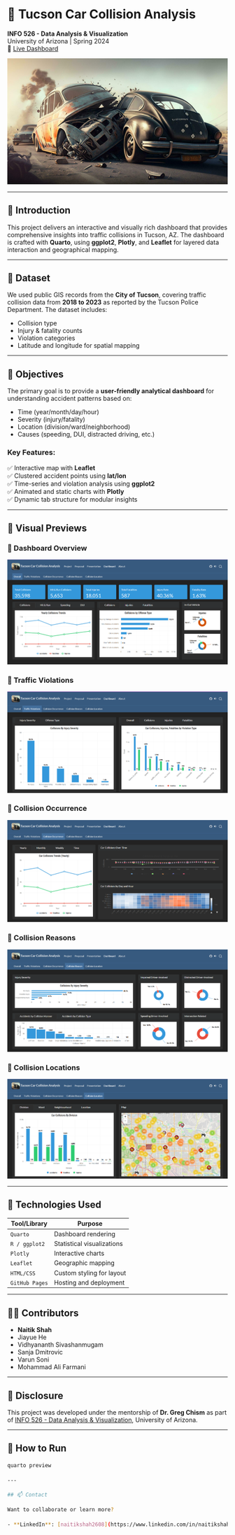 # 🚗 Tucson Car Collision Analysis

**INFO 526 - Data Analysis & Visualization**  
University of Arizona | Spring 2024  
📍 [Live Dashboard](https://info-526-s24.github.io/project-final-DataDazzlers/)

![Header Banner](images/car-crash-logo.jpg)

---

## 📌 Introduction

This project delivers an interactive and visually rich dashboard that provides comprehensive insights into traffic collisions in Tucson, AZ. The dashboard is crafted with **Quarto**, using **ggplot2**, **Plotly**, and **Leaflet** for layered data interaction and geographical mapping.

---

## 📂 Dataset

We used public GIS records from the **City of Tucson**, covering traffic collision data from **2018 to 2023** as reported by the Tucson Police Department. The dataset includes:
- Collision type
- Injury & fatality counts
- Violation categories
- Latitude and longitude for spatial mapping

---

## 🎯 Objectives

The primary goal is to provide a **user-friendly analytical dashboard** for understanding accident patterns based on:
- Time (year/month/day/hour)
- Severity (injury/fatality)
- Location (division/ward/neighborhood)
- Causes (speeding, DUI, distracted driving, etc.)

### Key Features:
✅ Interactive map with **Leaflet**  
✅ Clustered accident points using **lat/lon**  
✅ Time-series and violation analysis using **ggplot2**  
✅ Animated and static charts with **Plotly**  
✅ Dynamic tab structure for modular insights

---

## 📸 Visual Previews

### 🔹 Dashboard Overview
![Overview](images/dashboard-overview.png)

### 🔹 Traffic Violations
![Violations](images/dashboard-violations.png)

### 🔹 Collision Occurrence
![Occurrence](images/dashboard-occurrence.png)

### 🔹 Collision Reasons
![Reasons](images/dashboard-reasons.png)

### 🔹 Collision Locations
![Locations](images/dashboard-location.png)

---

## 🧪 Technologies Used

| Tool/Library   | Purpose                            |
|----------------|------------------------------------|
| `Quarto`       | Dashboard rendering                |
| `R / ggplot2`  | Statistical visualizations         |
| `Plotly`       | Interactive charts                 |
| `Leaflet`      | Geographic mapping                 |
| `HTML/CSS`     | Custom styling for layout          |
| `GitHub Pages` | Hosting and deployment             |

---

## 🧑‍💻 Contributors

- **Naitik Shah**  
- Jiayue He  
- Vidhyananth Sivashanmugam  
- Sanja Dmitrovic  
- Varun Soni  
- Mohammad Ali Farmani

---

## 📜 Disclosure

This project was developed under the mentorship of **Dr. Greg Chism** as part of [INFO 526 - Data Analysis & Visualization](https://datavizaz.org/), University of Arizona.

---

## 🚀 How to Run

```bash
quarto preview

---

## 📫 Contact

Want to collaborate or learn more?
  
- **LinkedIn**: [naitikshah2608](https://www.linkedin.com/in/naitikshah2608/)
